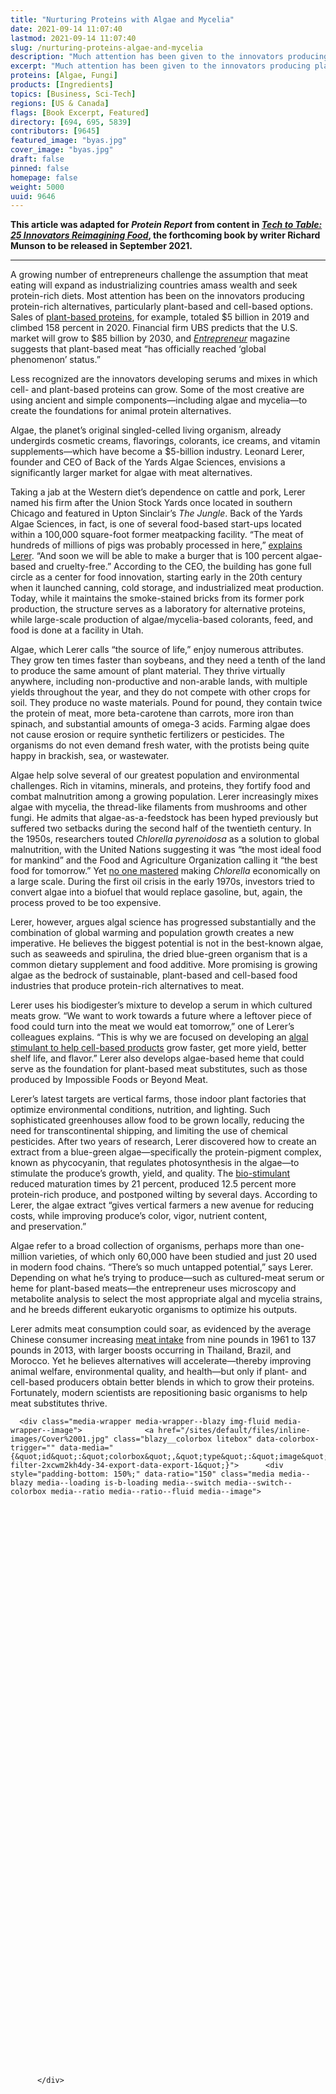 ```yaml
---
title: "Nurturing Proteins with Algae and Mycelia"
date: 2021-09-14 11:07:40
lastmod: 2021-09-14 11:07:40
slug: /nurturing-proteins-algae-and-mycelia
description: "Much attention has been given to the innovators producing plant- and cell-based alternatives to traditionally animal-based foods, but less recognized are the ones developing serums and mixes in which those proteins can grow. Some of the most creative are using ancient and simple components—including algae and mycelia—to make the foundations for animal protein alternatives."
excerpt: "Much attention has been given to the innovators producing plant- and cell-based alternatives to traditionally animal-based foods, but less recognized are the ones developing serums and mixes in which those proteins can grow. Some of the most creative are using ancient and simple components—including algae and mycelia—to make the foundations for animal protein alternatives."
proteins: [Algae, Fungi]
products: [Ingredients]
topics: [Business, Sci-Tech]
regions: [US & Canada]
flags: [Book Excerpt, Featured]
directory: [694, 695, 5839]
contributors: [9645]
featured_image: "byas.jpg"
cover_image: "byas.jpg"
draft: false
pinned: false
homepage: false
weight: 5000
uuid: 9646
---
```

<p><strong>This article was adapted for <em>Protein Report</em> from content in <a href="https://www.richardmunson.com/book/tech-to-table" target="_blank"><em>Tech to Table: 25 Innovators Reimagining Food</em></a>, the forthcoming book by writer Richard Munson to be released in September 2021.</strong></p>

<hr />
<p>A growing number of entrepreneurs challenge the assumption that meat eating will expand as industrializing countries amass wealth and seek protein-rich diets. Most attention has been on the innovators producing protein-rich alternatives, particularly plant-based and cell-based options. Sales of <a href="https://www.foodnavigator-usa.com/Article/2020/04/06/How-is-coronavirus-impacting-plant-based-meat-Impossible-Foods-weighs-in">plant-based proteins</a>, for example, totaled $5 billion in 2019 and climbed 158 percent in 2020. Financial firm UBS predicts that the U.S. market will grow to $85 billion by 2030, and <a href="https://www.entrepreneur.com/article/346116#:~:text=Plant-based%20Meat%20Has%20Officially%20Reached%20%27Global%20Phenomenon%27%20Status,and%20eating.%20Image%20credit%3A%20milan2099%20%7C%20Getty%20Images"><em>Entrepreneur</em></a> magazine suggests that plant-based meat “has officially reached ‘global phenomenon’ status.”</p>

<p>Less recognized are the innovators developing serums and mixes in which cell- and plant-based proteins can grow. Some of the most creative are using ancient and simple components—including algae and mycelia—to create the foundations for animal protein alternatives.</p>

<p>Algae, the planet’s original singled-celled living organism, already undergirds cosmetic creams, flavorings, colorants, ice creams, and vitamin supplements—which have become a $5-billion industry. Leonard Lerer, founder and CEO of Back of the Yards Algae Sciences, envisions a significantly larger market for algae with meat alternatives.</p>

<p>Taking a jab at the Western diet’s dependence on cattle and pork, Lerer named his firm after the Union Stock Yards once located in southern Chicago and featured in Upton Sinclair’s <em>The Jungle</em>. Back of the Yards Algae Sciences, in fact, is one of several food-based start-ups located within a 100,000 square-foot former meatpacking facility. “The meat of hundreds of millions of pigs was probably processed in here,” <a href="https://www.nytimes.com/2019/09/21/climate/circular-food-economy-sustainable.html">explains Lerer</a>. “And soon we will be able to make a burger that is 100 percent algae-based and cruelty-free.” According to the CEO, the building has gone full circle as a center for food innovation, starting early in the 20th century when it launched canning, cold storage, and industrialized meat production. Today, while it maintains the smoke-stained bricks from its former pork production, the structure serves as a laboratory for alternative proteins, while large-scale production of algae/mycelia-based colorants, feed, and food is done at a facility in Utah.</p>

<p>Algae, which Lerer calls “the source of life,” enjoy numerous attributes. They grow ten times faster than soybeans, and they need a tenth of the land to produce the same amount of plant material. They thrive virtually anywhere, including non-productive and non-arable lands, with multiple yields throughout the year, and they do not compete with other crops for soil. They produce no waste materials. Pound for pound, they contain twice the protein of meat, more beta-carotene than carrots, more iron than spinach, and substantial amounts of omega-3 acids. Farming algae does not cause erosion or require synthetic fertilizers or pesticides. The organisms do not even demand fresh water, with the protists being quite happy in brackish, sea, or wastewater.</p>

<p>Algae help solve several of our greatest population and environmental challenges. Rich in vitamins, minerals, and proteins, they fortify food and combat malnutrition among a growing population. Lerer increasingly mixes algae with mycelia, the thread-like filaments from mushrooms and other fungi. He admits that algae-as-a-feedstock has been hyped previously but suffered two setbacks during the second half of the twentieth century. In the 1950s, researchers touted <em>Chlorella pyrenoidosa</em> as a solution to global malnutrition, with the United Nations suggesting it was “the most ideal food for mankind” and the Food and Agriculture Organization calling it “the best food for tomorrow.” Yet <a href="https://www.jstor.org/stable/3106856">no one mastered</a> making <em>Chlorella</em> economically on a large scale. During the first oil crisis in the early 1970s, investors tried to convert algae into a biofuel that would replace gasoline, but, again, the process proved to be too expensive.</p>

<p>Lerer, however, argues algal science has progressed substantially and the combination of global warming and population growth creates a new imperative. He believes the biggest potential is not in the best-known algae, such as seaweeds and spirulina, the dried blue-green organism that is a common dietary supplement and food additive. More promising is growing algae as the bedrock of sustainable, plant-based and cell-based food industries that produce protein-rich alternatives to meat.</p>

<p>Lerer uses his biodigester’s mixture to develop a serum in which cultured meats grow. “We want to work towards a future where a leftover piece of food could turn into the meat we would eat tomorrow,” one of Lerer’s colleagues explains. “This is why we are focused on developing an <a href="https://agfundernews.com/afn-introduces-singene-and-back-of-the-yards-algae-sciences.html">algal stimulant to help cell-based products</a> grow faster, get more yield, better shelf life, and flavor.” Lerer also develops algae-based heme that could serve as the foundation for plant-based meat substitutes, such as those produced by Impossible Foods or Beyond Meat.</p>

<p>Lerer’s latest targets are vertical farms, those indoor plant factories that optimize environmental conditions, nutrition, and lighting. Such sophisticated greenhouses allow food to be grown locally, reducing the need for transcontinental shipping, and limiting the use of chemical pesticides. After two years of research, Lerer discovered how to create an extract from a blue-green algae—specifically the protein-pigment complex, known as phycocyanin, that regulates photosynthesis in the algae—to stimulate the produce’s growth, yield, and quality. The <a href="https://www.preprints.org/manuscript/202011.0354/v1">bio-stimulant</a> reduced maturation times by 21 percent, produced 12.5 percent more protein-rich produce, and postponed wilting by several days. According to Lerer, the algae extract “gives vertical farmers a new avenue for reducing costs, while improving produce’s color, vigor, nutrient content, and preservation.”</p>

<p>Algae refer to a broad collection of organisms, perhaps more than one-million varieties, of which only 60,000 have been studied and just 20 used in modern food chains. “There’s so much untapped potential,” says Lerer. Depending on what he’s trying to produce—such as cultured-meat serum or heme for plant-based meats—the entrepreneur uses microscopy and metabolite analysis to select the most appropriate algal and mycelia strains, and he breeds different eukaryotic organisms to optimize his outputs.</p>

<p>Lerer admits meat consumption could soar, as evidenced by the average Chinese consumer increasing <a href="https://www.economist.com/international/2019/05/04/global-meat-eating-is-on-the-rise-bringing-surprising-benefits">meat intake</a> from nine pounds in 1961 to 137 pounds in 2013, with larger boosts occurring in Thailand, Brazil, and Morocco. Yet he believes alternatives will accelerate—thereby improving animal welfare, environmental quality, and health—but only if plant- and cell-based producers obtain better blends in which to grow their proteins. Fortunately, modern scientists are repositioning basic organisms to help meat substitutes thrive.</p>

<p>




      <div class="media-wrapper media-wrapper--blazy img-fluid media-wrapper--image">              <a href="/sites/default/files/inline-images/Cover%2001.jpg" class="blazy__colorbox litebox" data-colorbox-trigger="" data-media="{&quot;id&quot;:&quot;colorbox&quot;,&quot;type&quot;:&quot;image&quot;,&quot;width&quot;:1000,&quot;height&quot;:1500,&quot;rel&quot;:&quot;blazy-filter-2xcwm2kh4dy-34-export-data-export-1&quot;}">      <div style="padding-bottom: 150%;" data-ratio="150" class="media media--blazy media--loading is-b-loading media--switch media--switch--colorbox media--ratio media--ratio--fluid media--image">
<img alt="Tech to Table book cover" title="Cover 01.jpg" class="media__image media__element b-lazy img-fluid" data-entity-uuid="b52a1510-24a8-4ccc-b081-edaaa75b434d" data-src="/sites/default/files/styles/1200x900_4_3/public/inline-images/Cover%2001.jpg?itok=KnJ1EMhU" src="data:image/svg+xml;charset=utf-8,%3Csvg%20xmlns%3D'http%3A%2F%2Fwww.w3.org%2F2000%2Fsvg'%20viewBox%3D'0%200%20600%20900'%2F%3E" width="600" height="900" loading="lazy" typeof="foaf:Image" />
        <span class="media__icon media__icon--litebox"></span></div>
  </a>

                
          </div>  
  
</p>
